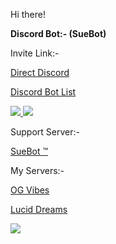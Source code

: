 Hi there!

__Discord Bot:- (SueBot)__

Invite Link:-

<a href="https://discord.com/oauth2/authorize?client_id=923088710604554290&permissions=8&scope=bot%20applications.commands">Direct Discord</a>

<a href="https://discord.ly/suebot">Discord Bot List</a>

<a href="https://top.gg/bot/923088710604554290">
  <img src="https://top.gg/api/widget/923088710604554290.svg">
</a>
<a href="https://discordbotlist.com/bots/923088710604554290">
  <img src="https://discordbotlist.com/api/v1/bots/923088710604554290/widget">
</a>

Support Server:-

<a href="https://discord.gg/wvmRxemfZR">SueBot ™</a>

My Servers:-

<a href="https://discord.gg/hZuQ2Qgewm">OG Vibes</a> 

<a href="https://discord.gg/dGFbPW4bqX">Lucid Dreams</a>





<a href="https://wakatime.com"><img src="https://wakatime.com/share/@98dea8b9-a022-490c-becb-ce73ff18e71d/66477643-2d3f-4ee6-9e80-e113eb8e7d14.png" /></a>
